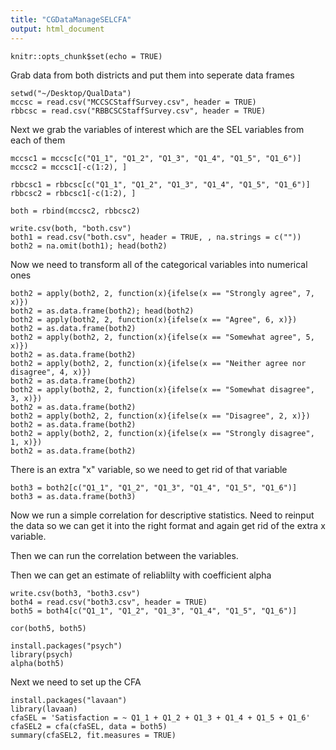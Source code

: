 ```yaml
---
title: "CGDataManageSELCFA"
output: html_document
---
```


```{r setup, include=FALSE}
knitr::opts_chunk$set(echo = TRUE)
```
Grab data from both districts and put them into seperate data frames
```{r}
setwd("~/Desktop/QualData")
mccsc = read.csv("MCCSCStaffSurvey.csv", header = TRUE)
rbbcsc = read.csv("RBBCSCStaffSurvey.csv", header = TRUE)
```
Next we grab the variables of interest which are the SEL variables from each of them
```{r}
mccsc1 = mccsc[c("Q1_1", "Q1_2", "Q1_3", "Q1_4", "Q1_5", "Q1_6")]
mccsc2 = mccsc1[-c(1:2), ]

rbbcsc1 = rbbcsc[c("Q1_1", "Q1_2", "Q1_3", "Q1_4", "Q1_5", "Q1_6")]
rbbcsc2 = rbbcsc1[-c(1:2), ]

both = rbind(mccsc2, rbbcsc2)

write.csv(both, "both.csv")
both1 = read.csv("both.csv", header = TRUE, , na.strings = c(""))
both2 = na.omit(both1); head(both2)
```
Now we need to transform all of the categorical variables into numerical ones
```{r}
both2 = apply(both2, 2, function(x){ifelse(x == "Strongly agree", 7, x)})
both2 = as.data.frame(both2); head(both2)
both2 = apply(both2, 2, function(x){ifelse(x == "Agree", 6, x)})
both2 = as.data.frame(both2)
both2 = apply(both2, 2, function(x){ifelse(x == "Somewhat agree", 5, x)})
both2 = as.data.frame(both2)
both2 = apply(both2, 2, function(x){ifelse(x == "Neither agree nor disagree", 4, x)})
both2 = as.data.frame(both2)
both2 = apply(both2, 2, function(x){ifelse(x == "Somewhat disagree", 3, x)})
both2 = as.data.frame(both2)
both2 = apply(both2, 2, function(x){ifelse(x == "Disagree", 2, x)})
both2 = as.data.frame(both2)
both2 = apply(both2, 2, function(x){ifelse(x == "Strongly disagree", 1, x)})
both2 = as.data.frame(both2)
```
There is an extra "x" variable, so we need to get rid of that variable
```{r}
both3 = both2[c("Q1_1", "Q1_2", "Q1_3", "Q1_4", "Q1_5", "Q1_6")]
both3 = as.data.frame(both3)
```
Now we run a simple correlation for descriptive statistics.  Need to reinput the data so we can get it into the right format and again get rid of the extra x variable.

Then we can run the correlation between the variables.

Then we can get an estimate of reliablilty with coefficient alpha
```{r}
write.csv(both3, "both3.csv")
both4 = read.csv("both3.csv", header = TRUE)
both5 = both4[c("Q1_1", "Q1_2", "Q1_3", "Q1_4", "Q1_5", "Q1_6")]

cor(both5, both5)

install.packages("psych")
library(psych)
alpha(both5)

```
Next we need to set up the CFA
```{r}
install.packages("lavaan")
library(lavaan)
cfaSEL = 'Satisfaction = ~ Q1_1 + Q1_2 + Q1_3 + Q1_4 + Q1_5 + Q1_6'
cfaSEL2 = cfa(cfaSEL, data = both5)
summary(cfaSEL2, fit.measures = TRUE)
```

